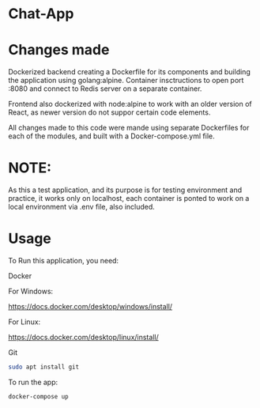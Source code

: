 # Chat-App

# Changes made
Dockerized backend creating a Dockerfile for its components and building the application using golang:alpine. Container insctructions to open port :8080 and connect to Redis server on a separate container.

Frontend also dockerized with node:alpine to work with an older version of React, as newer version do not suppor certain code elements.

All changes made to this code were mande using separate Dockerfiles for each of the modules, and built with a Docker-compose.yml file.

# NOTE:
As this a test application, and its purpose is for testing environment and practice, it works only on localhost, each container is ponted to work on a local environment via .env file, also included.


# Usage

To Run this application, you need:

Docker

For Windows:

https://docs.docker.com/desktop/windows/install/

For Linux:

https://docs.docker.com/desktop/linux/install/

Git
```bash
sudo apt install git
```

To run the app:

```bash
docker-compose up
```
